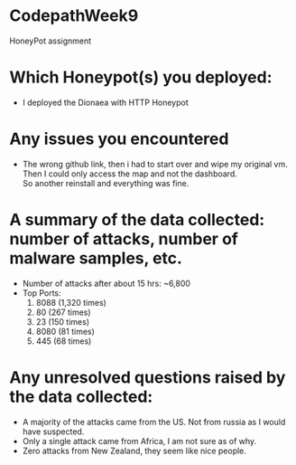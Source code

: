 # CodepathWeek9
HoneyPot assignment

# Which Honeypot(s) you deployed:
* I deployed the Dionaea with HTTP Honeypot

# Any issues you encountered
* The wrong github link, then i had to start over and wipe my original vm.  Then I could only access the map and not the dashboard.  
So another reinstall and everything was fine.


# A summary of the data collected: number of attacks, number of malware samples, etc.
* Number of attacks after about 15 hrs: ~6,800
* Top Ports:
  1. 8088 (1,320 times)
  2. 80 (267 times)
  3. 23 (150 times)
  4. 8080 (81 times)
  5. 445 (68 times)

# Any unresolved questions raised by the data collected:
* A majority of the attacks came from the US.  Not from russia as I would have suspected.
* Only a single attack came from Africa, I am not sure as of why.
* Zero attacks from New Zealand, they seem like nice people.
